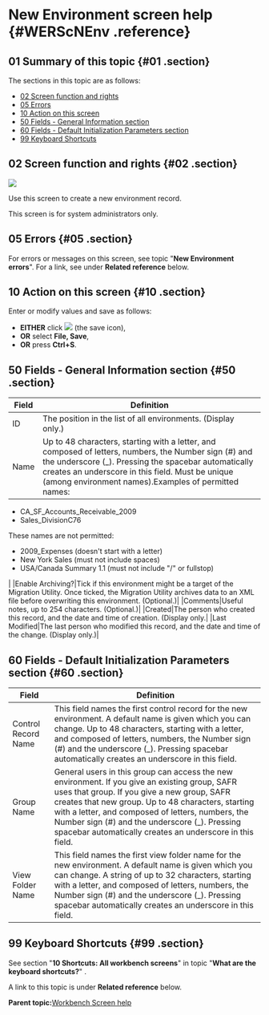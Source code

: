 # New Environment screen help {#WERScNEnv .reference}

## 01 Summary of this topic {#01 .section}

The sections in this topic are as follows:

-   [02 Screen function and rights](WERScNEnv.md#02)
-   [05 Errors](WERScNEnv.md#05)
-   [10 Action on this screen](WERScNEnv.md#10)
-   [50 Fields - General Information section](WERScNEnv.md#50)
-   [60 Fields - Default Initialization Parameters section](WERScNEnv.md#60)
-   [99 Keyboard Shortcuts](WERScNEnv.md#99)

## 02 Screen function and rights {#02 .section}

![](images/New_Environment_01.gif)

Use this screen to create a new environment record.

This screen is for system administrators only.

## 05 Errors {#05 .section}

For errors or messages on this screen, see topic "**New Environment errors**". For a link, see under **Related reference** below.

## 10 Action on this screen {#10 .section}

Enter or modify values and save as follows:

-   **EITHER** click ![](images/Icon_Save_03.GIF) \(the save icon\),
-   **OR** select **File, Save**,
-   **OR** press **Ctrl+S**.

## 50 Fields - General Information section {#50 .section}

|Field|Definition|
|-----|----------|
|ID|The position in the list of all environments. \(Display only.\)|
|Name|Up to 48 characters, starting with a letter, and composed of letters, numbers, the Number sign \(\#\) and the underscore \(\_\). Pressing the spacebar automatically creates an underscore in this field. Must be unique \(among environment names\).Examples of permitted names:

-   CA\_SF\_Accounts\_Receivable\_2009
-   Sales\_DivisionC76

These names are not permitted:

-   2009\_Expenses \(doesn't start with a letter\)
-   New York Sales \(must not include spaces\)
-   USA/Canada Summary 1.1 \(must not include "/" or fullstop\)

|
|Enable Archiving?|Tick if this environment might be a target of the Migration Utility. Once ticked, the Migration Utility archives data to an XML file before overwriting this environment. \(Optional.\)|
|Comments|Useful notes, up to 254 characters. \(Optional.\)|
|Created|The person who created this record, and the date and time of creation. \(Display only.|
|Last Modified|The last person who modified this record, and the date and time of the change. \(Display only.\)|

## 60 Fields - Default Initialization Parameters section {#60 .section}

|Field|Definition|
|-----|----------|
|Control Record Name|This field names the first control record for the new environment. A default name is given which you can change. Up to 48 characters, starting with a letter, and composed of letters, numbers, the Number sign \(\#\) and the underscore \(\_\). Pressing spacebar automatically creates an underscore in this field.|
|Group Name|General users in this group can access the new environment. If you give an existing group, SAFR uses that group. If you give a new group, SAFR creates that new group. Up to 48 characters, starting with a letter, and composed of letters, numbers, the Number sign \(\#\) and the underscore \(\_\). Pressing spacebar automatically creates an underscore in this field.|
|View Folder Name|This field names the first view folder name for the new environment. A default name is given which you can change. A string of up to 32 characters, starting with a letter, and composed of letters, numbers, the Number sign \(\#\) and the underscore \(\_\). Pressing spacebar automatically creates an underscore in this field.|

## 99 Keyboard Shortcuts {#99 .section}

See section "**10 Shortcuts: All workbench screens**" in topic "**What are the keyboard shortcuts?**" .

A link to this topic is under **Related reference** below.

**Parent topic:**[Workbench Screen help](../html/AAR586WEScreens.md)

